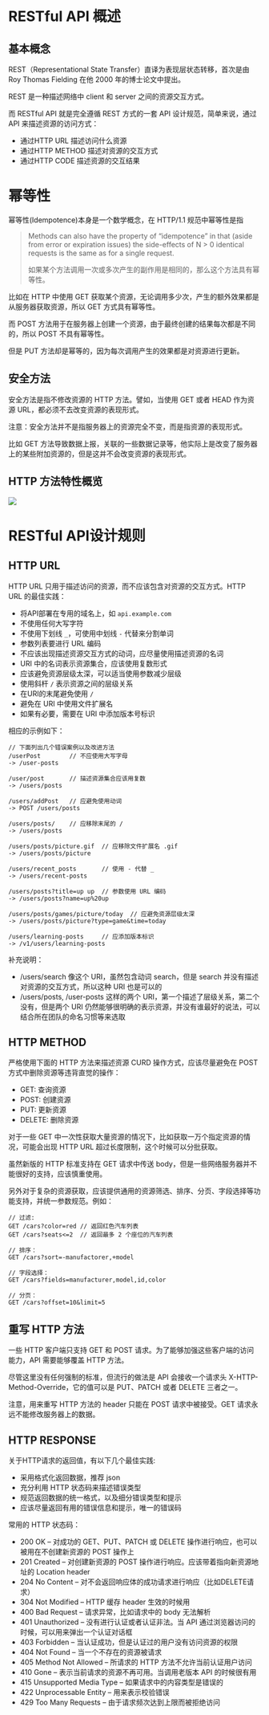 # RESTful API 概述
## 基本概念
REST（Representational State Transfer）直译为表现层状态转移，首次是由 Roy Thomas Fielding 在他 2000 年的博士论文中提出。

REST 是一种描述网络中 client 和 server 之间的资源交互方式。

而 RESTful API 就是完全遵循 REST 方式的一套 API 设计规范，简单来说，通过 API 来描述资源的访问方式：

- 通过HTTP URL 描述访问什么资源
- 通过HTTP METHOD 描述对资源的交互方式
- 通过HTTP CODE 描述资源的交互结果

# 幂等性
幂等性(Idempotence)本身是一个数学概念，在 HTTP/1.1 规范中幂等性是指

> Methods can also have the property of “idempotence” in that (aside from error or expiration issues) the side-effects of N > 0 identical requests is the same as for a single request.
> 
> 如果某个方法调用一次或多次产生的副作用是相同的，那么这个方法具有幂等性。

比如在 HTTP 中使用 GET 获取某个资源，无论调用多少次，产生的额外效果都是从服务器获取资源，所以 GET 方式具有幂等性。

而 POST 方法用于在服务器上创建一个资源，由于最终创建的结果每次都是不同的，所以 POST 不具有幂等性。

但是 PUT 方法却是幂等的，因为每次调用产生的效果都是对资源进行更新。

## 安全方法
安全方法是指不修改资源的 HTTP 方法。譬如，当使用 GET 或者 HEAD 作为资源 URL，都必须不去改变资源的表现形式。

注意：安全方法并不是指服务器上的资源完全不变，而是指资源的表现形式。

比如 GET 方法导致数据上报，关联的一些数据记录等，他实际上是改变了服务器上的某些附加资源的，但是这并不会改变资源的表现形式。

## HTTP 方法特性概览
![](https://img-blog.csdnimg.cn/20191104232811959.png)

# RESTful API设计规则
## HTTP URL
HTTP URL 只用于描述访问的资源，而不应该包含对资源的交互方式。HTTP URL 的最佳实践：

- 将API部署在专用的域名上，如 `api.example.com`
- 不使用任何大写字符
- 不使用下划线 `_`，可使用中划线 `-` 代替来分割单词
- 参数列表要进行 URL 编码
- 不应该出现描述资源交互方式的动词，应尽量使用描述资源的名词
- URI 中的名词表示资源集合，应该使用复数形式
- 应该避免资源层级太深，可以适当使用参数减少层级
- 使用斜杆 `/` 表示资源之间的层级关系
- 在URI的末尾避免使用 `/`
- 避免在 URI 中使用文件扩展名
- 如果有必要，需要在 URI 中添加版本号标识

相应的示例如下：
```
// 下面列出几个错误案例以及改进方法
/userPost        // 不应使用大写字母
-> /user-posts

/user/post       // 描述资源集合应该用复数 
-> /users/posts

/users/addPost   // 应避免使用动词
-> POST /users/posts

/users/posts/    // 应移除末尾的 /
-> /users/posts

/users/posts/picture.gif  // 应移除文件扩展名 .gif
-> /users/posts/picture

/users/recent_posts       // 使用 - 代替 _
-> /users/recent-posts

/users/posts?title=up up  // 参数使用 URL 编码
-> /users/posts?name=up%20up

/users/posts/games/picture/today  // 应避免资源层级太深
-> /users/posts/picture?type=game&time=today 

/users/learning-posts     // 应添加版本标识
-> /v1/users/learning-posts
```

补充说明：

- /users/search 像这个 URI，虽然包含动词 search，但是 search 并没有描述对资源的交互方式，所以这种 URI 也是可以的
- /users/posts, /user-posts 这样的两个 URI，第一个描述了层级关系，第二个没有，但是两个 URI 仍然能够很明确的表示资源，并没有谁最好的说法，可以结合所在团队的命名习惯等来选取

## HTTP METHOD
严格使用下面的 HTTP 方法来描述资源 CURD 操作方式，应该尽量避免在 POST 方式中删除资源等违背直觉的操作：

- GET: 查询资源
- POST: 创建资源
- PUT: 更新资源
- DELETE: 删除资源

对于一些 GET 中一次性获取大量资源的情况下，比如获取一万个指定资源的情况，可能会出现 HTTP URL 超过长度限制，这个时候可以分批获取。

虽然新版的 HTTP 标准支持在 GET 请求中传送 body，但是一些网络服务器并不能很好的支持，应该慎重使用。

另外对于复杂的资源获取，应该提供通用的资源筛选、排序、分页、字段选择等功能支持，并统一参数规范。例如：

```
// 过滤:
GET /cars?color=red // 返回红色汽车列表
GET /cars?seats<=2  // 返回最多 2 个座位的汽车列表

// 排序：
GET /cars?sort=-manufactorer,+model

// 字段选择：
GET /cars?fields=manufacturer,model,id,color

// 分页：
GET /cars?offset=10&limit=5
```

## 重写 HTTP 方法

一些 HTTP 客户端只支持 GET 和 POST 请求。为了能够加强这些客户端的访问能力，API 需要能够覆盖 HTTP 方法。

尽管这里没有任何强制的标准，但流行的做法是 API 会接收一个请求头 X-HTTP-Method-Override，它的值可以是 PUT、PATCH 或者 DELETE 三者之一。

注意，用来重写 HTTP 方法的 header 只能在 POST 请求中被接受。GET 请求永远不能修改服务器上的数据。

## HTTP RESPONSE
关于HTTP请求的返回值，有以下几个最佳实践:

- 采用格式化返回数据，推荐 json
- 充分利用 HTTP 状态码来描述错误类型
- 规范返回数据的统一格式，以及细分错误类型和提示
- 应该尽量返回有用的错误信息和提示，唯一的错误码

常用的 HTTP 状态码：

- 200 OK – 对成功的 GET、PUT、PATCH 或 DELETE 操作进行响应，也可以被用在不创建新资源的 POST 操作上
- 201 Created – 对创建新资源的 POST 操作进行响应。应该带着指向新资源地址的 Location header
- 204 No Content – 对不会返回响应体的成功请求进行响应（比如DELETE请求）
- 304 Not Modified – HTTP 缓存 header 生效的时候用
- 400 Bad Request – 请求异常，比如请求中的 body 无法解析
- 401 Unauthorized – 没有进行认证或者认证非法。当 API 通过浏览器访问的时候，可以用来弹出一个认证对话框
- 403 Forbidden – 当认证成功，但是认证过的用户没有访问资源的权限
- 404 Not Found – 当一个不存在的资源被请求
- 405 Method Not Allowed – 所请求的 HTTP 方法不允许当前认证用户访问
- 410 Gone – 表示当前请求的资源不再可用。当调用老版本 API 的时候很有用
- 415 Unsupported Media Type – 如果请求中的内容类型是错误的
- 422 Unprocessable Entity – 用来表示校验错误
- 429 Too Many Requests – 由于请求频次达到上限而被拒绝访问